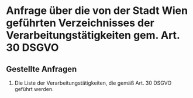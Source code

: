 # Anfrage über die von der Stadt Wien geführten Verzeichnisses der Verarbeitungstätigkeiten gem. Art. 30 DSGVO
## Gestellte Anfragen
1. Die Liste der Verarbeitungstätigkeiten, die gemäß Art. 30 DSGVO geführt werden.
